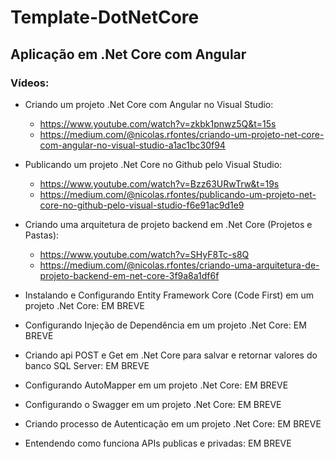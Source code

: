 # Template-DotNetCore

## Aplicação em .Net Core com Angular

### Vídeos:
- Criando um projeto .Net Core com Angular no Visual Studio: 
  * https://www.youtube.com/watch?v=zkbk1pnwz5Q&t=15s
  * https://medium.com/@nicolas.rfontes/criando-um-projeto-net-core-com-angular-no-visual-studio-a1ac1bc30f94
  
- Publicando um projeto .Net Core no Github pelo Visual Studio: 
  * https://www.youtube.com/watch?v=Bzz63URwTrw&t=19s
  * https://medium.com/@nicolas.rfontes/publicando-um-projeto-net-core-no-github-pelo-visual-studio-f6e91ac9d1e9
  
- Criando uma arquitetura de projeto backend em .Net Core (Projetos e Pastas): 
  * https://www.youtube.com/watch?v=SHyF8Tc-s8Q
  * https://medium.com/@nicolas.rfontes/criando-uma-arquitetura-de-projeto-backend-em-net-core-3f9a8a1df6f
  
- Instalando e Configurando Entity Framework Core (Code First) em um projeto .Net Core: EM BREVE
- Configurando Injeção de Dependência em um projeto .Net Core: EM BREVE
- Criando api POST e Get em .Net Core para salvar e retornar valores do banco SQL Server: EM BREVE
- Configurando AutoMapper em um projeto .Net Core: EM BREVE
- Configurando o Swagger em um projeto .Net Core: EM BREVE
- Criando processo de Autenticação em um projeto .Net Core: EM BREVE
- Entendendo como funciona APIs publicas e privadas: EM BREVE
